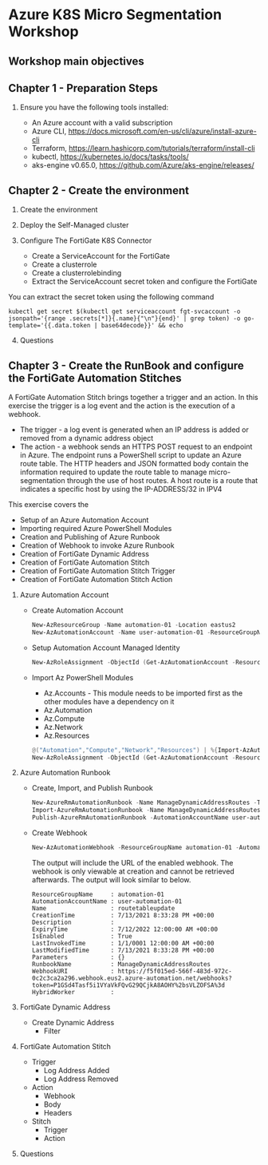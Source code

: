 # Azure K8S Micro Segmentation Workshop

## Workshop main objectives

## Chapter 1 - Preparation Steps

1. Ensure you have the following tools installed:

    * An Azure account with a valid subscription
    * Azure CLI,  https://docs.microsoft.com/en-us/cli/azure/install-azure-cli
    * Terraform, https://learn.hashicorp.com/tutorials/terraform/install-cli
    * kubectl,  https://kubernetes.io/docs/tasks/tools/
    * aks-engine v0.65.0, https://github.com/Azure/aks-engine/releases/ 


## Chapter 2 - Create the environment 

1. Create the environment
2. Deploy the Self-Managed cluster
3. Configure The FortiGate K8S Connector

    * Create a ServiceAccount for the FortiGate
    * Create a clusterrole
    * Create a clusterrolebinding
    * Extract the ServiceAccount secret token and configure the FortiGate

You can extract the secret token using the following command

```
kubectl get secret $(kubectl get serviceaccount fgt-svcaccount -o jsonpath='{range .secrets[*]}{.name}{"\n"}{end}' | grep token) -o go-template='{{.data.token | base64decode}}' && echo

``` 

4. Questions

## Chapter 3 - Create the RunBook and configure the FortiGate Automation Stitches

A FortiGate Automation Stitch brings together a trigger and an action. In this exercise the trigger is a log event and the action is the execution of a webhook.

- The trigger - a log event is generated when an IP address is added or removed from a dynamic address object
- The action - a webhook sends an HTTPS POST request to an endpoint in Azure. The endpoint runs a PowerShell script to update an Azure route table. The HTTP headers and JSON formatted body contain the information required to update the route table to manage micro-segmentation through the use of host routes. A host route is a route that indicates a specific host by using the IP-ADDRESS/32 in IPV4

This exercise covers the
- Setup of an Azure Automation Account
- Importing required Azure PowerShell Modules
- Creation and Publishing of Azure Runbook
- Creation of Webhook to invoke Azure Runbook
- Creation of FortiGate Dynamic Address
- Creation of FortiGate Automation Stitch
- Creation of FortiGate Automation Stitch Trigger
- Creation of FortiGate Automation Stitch Action

1. Azure Automation Account
    - Create Automation Account

        ```PowerShell
        New-AzResourceGroup -Name automation-01 -Location eastus2
        New-AzAutomationAccount -Name user-automation-01 -ResourceGroupName automation-01 -Location eastus2 -AssignSystemIdentity -Plan Basic
        ```
    - Setup Automation Account Managed Identity

        ```PowerShell
        New-AzRoleAssignment -ObjectId (Get-AzAutomationAccount -ResourceGroupName automation-01 -Name user-automation-01).Identity.PrincipalId -RoleDefinitionName "Contributor"```
    - Import Az PowerShell Modules
        - Az.Accounts - This module needs to be imported first as the other modules have a dependency on it
        - Az.Automation
        - Az.Compute
        - Az.Network
        - Az.Resources

        ```PowerShell
        @("Automation","Compute","Network","Resources") | %{Import-AzAutomationModule -Name Az.$_ -AutomationAccountName user-automation-01 -ResourceGroupName automation-01 -ContentLinkUri https://www.powershellgallery.com/api/v2/package/Az.$_}
        New-AzRoleAssignment -ObjectId (Get-AzAutomationAccount -ResourceGroupName automation-01 -Name user-automation-01).Identity.PrincipalId -RoleDefinitionName "Contributor"
        ```
2. Azure Automation Runbook
    - Create, Import, and Publish Runbook
        ```PowerShell
        New-AzureRmAutomationRunbook -Name ManageDynamicAddressRoutes -Type PowerShell -ResourceGroupName automation-01 -AutomationAccountName user-automation-01
        Import-AzureRmAutomationRunbook -Name ManageDynamicAddressRoutes -Path .\ManageDynamicAddressRoutes.ps1 -Type PowerShell -ResourceGroupName automation-01 -AutomationAccountName user-automation-01 –Force
        Publish-AzureRmAutomationRunbook -AutomationAccountName user-automation-01 -ResourceGroupName automation-01 -Name ManageDynamicAddressRoutes
        ```
    - Create Webhook

        ```PowerShell
        New-AzAutomationWebhook -ResourceGroupName automation-01 -AutomationAccountName user-automation-01 -RunbookName ManageDynamicAddressRoutes -Name routetableupdate -IsEnabled $True -ExpiryTime "07/12/2022" -Force
        ```

        The output will include the URL of the enabled webhook. The webhook is only viewable at creation and cannot be retrieved afterwards. The output will look similar to below.

        ```
        ResourceGroupName     : automation-01
        AutomationAccountName : user-automation-01
        Name                  : routetableupdate
        CreationTime          : 7/13/2021 8:33:28 PM +00:00
        Description           :
        ExpiryTime            : 7/12/2022 12:00:00 AM +00:00
        IsEnabled             : True
        LastInvokedTime       : 1/1/0001 12:00:00 AM +00:00
        LastModifiedTime      : 7/13/2021 8:33:28 PM +00:00
        Parameters            : {}
        RunbookName           : ManageDynamicAddressRoutes
        WebhookURI            : https://f5f015ed-566f-483d-972c-0c2c3ca2a296.webhook.eus2.azure-automation.net/webhooks?token=P1GSd4Tasf5i1VYaVkFQvG29QCjkA8AOHY%2bsVLZOFSA%3d
        HybridWorker          :
        ```

3. FortiGate Dynamic Address
    - Create Dynamic Address
        - Filter
4. FortiGate Automation Stitch
    - Trigger
        - Log Address Added
        - Log Address Removed
    - Action
        - Webhook
        - Body
        - Headers
    - Stitch
        - Trigger
        - Action
    
5. Questions